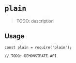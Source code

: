 # `plain`

> TODO: description

## Usage

```
const plain = require('plain');

// TODO: DEMONSTRATE API
```
